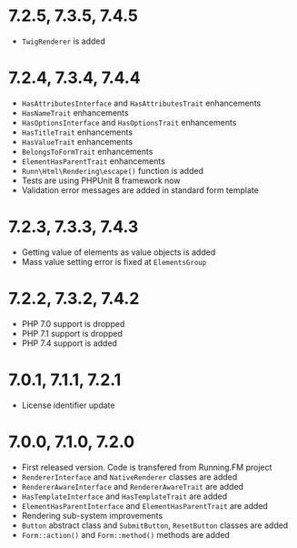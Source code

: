 7.2.5, 7.3.5, 7.4.5
===================
* `TwigRenderer` is added

7.2.4, 7.3.4, 7.4.4
===================
* `HasAttributesInterface` and `HasAttributesTrait` enhancements
* `HasNameTrait` enhancements
* `HasOptionsInterface` and `HasOptionsTrait` enhancements
* `HasTitleTrait` enhancements
* `HasValueTrait` enhancements
* `BelongsToFormTrait` enhancements
* `ElementHasParentTrait` enhancements
* `Runn\Html\Rendering\escape()` function is added
* Tests are using PHPUnit 8 framework now
* Validation error messages are added in standard form template

7.2.3, 7.3.3, 7.4.3
===================
* Getting value of elements as value objects is added
* Mass value setting error is fixed at `ElementsGroup`

7.2.2, 7.3.2, 7.4.2
===================
* PHP 7.0 support is dropped
* PHP 7.1 support is dropped
* PHP 7.4 support is added

7.0.1, 7.1.1, 7.2.1
===================
* License identifier update

7.0.0, 7.1.0, 7.2.0
===================
* First released version. Code is transfered from Running.FM project
* `RendererInterface` and `NativeRenderer` classes are added
* `RendererAwareInterface` and `RendererAwareTrait` are added
* `HasTemplateInterface` and `HasTemplateTrait` are added
* `ElementHasParentInterface` and `ElementHasParentTrait` are added
* Rendering sub-system improvements
* `Button` abstract class and `SubmitButton`, `ResetButton` classes are added
* `Form::action()` and `Form::method()` methods are added